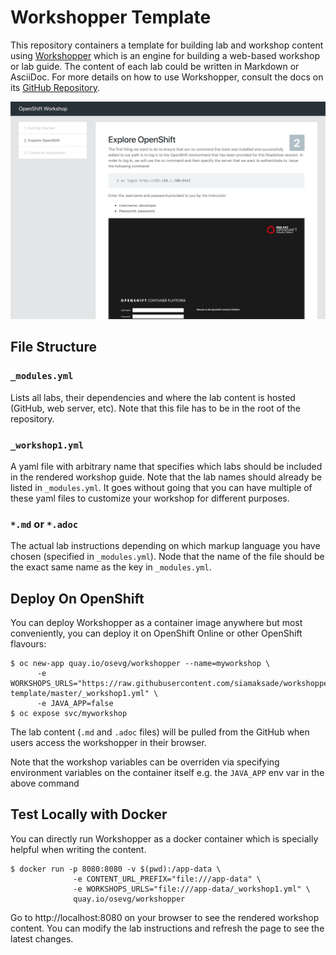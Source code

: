 # Workshopper Template

This repository containers a template for building lab and workshop content using [Workshopper](https://github.com/openshift-evangelists/workshopper) which is an engine for building a web-based workshop 
or lab guide. The content of each lab could be written in Markdown or AsciiDoc. For more details on how to 
use Workshopper, consult the docs on its [GitHub Repository](https://github.com/openshift-evangelists/workshopper).

![Workshopper](images/workshopper.png)

## File Structure

### `_modules.yml`
Lists all labs, their dependencies and where the lab content is hosted (GitHub, web server, etc). Note that this file has to be in the root of the repository.

### `_workshop1.yml`
A yaml file with arbitrary name that specifies which labs should be included in the rendered workshop guide. Note that the lab names should already be listed in `_modules.yml`. It goes without going that you can have multiple of these yaml files to customize your workshop for different purposes.

### `*.md` or `*.adoc`
The actual lab instructions depending on which markup language you have chosen (specified in `_modules.yml`). Node that the name of the file should be the exact same name as the key in `_modules.yml`.

## Deploy On OpenShift

You can deploy Workshopper as a container image anywhere but most conveniently, you can deploy it on OpenShift Online or other OpenShift flavours:

```
$ oc new-app quay.io/osevg/workshopper --name=myworkshop \
      -e WORKSHOPS_URLS="https://raw.githubusercontent.com/siamaksade/workshopper-template/master/_workshop1.yml" \
      -e JAVA_APP=false 
$ oc expose svc/myworkshop
```

The lab content (`.md` and `.adoc` files) will be pulled from the GitHub when users access the workshopper in 
their browser.

Note that the workshop variables can be overriden via specifying environment variables on the container itself e.g. the `JAVA_APP` env var in the above command

## Test Locally with Docker

You can directly run Workshopper as a docker container which is specially helpful when writing the content.
```
$ docker run -p 8080:8080 -v $(pwd):/app-data \
              -e CONTENT_URL_PREFIX="file:///app-data" \
              -e WORKSHOPS_URLS="file:///app-data/_workshop1.yml" \
              quay.io/osevg/workshopper
```

Go to http://localhost:8080 on your browser to see the rendered workshop content. You can modify the lab instructions 
and refresh the page to see the latest changes.